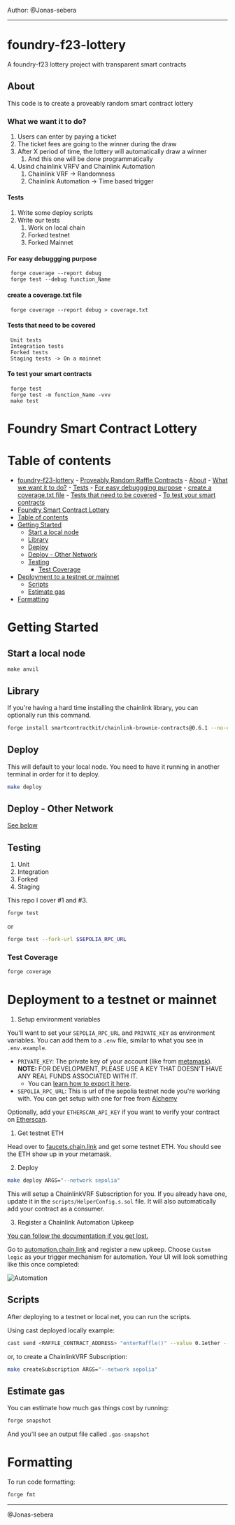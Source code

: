 Author: @Jonas-sebera

 ----------------

# foundry-f23-lottery

A foundry-f23 lottery project with transparent smart contracts

## About

This code is to create a proveably random smart contract lottery

### What we want it to do?

1. Users can enter by paying a ticket
2. The ticket fees are going to the winner during the draw
3. After X period of time, the lottery will automatically draw a winner
   1. And this one will be done programmatically
4. Usind chainlink VRFV and Chainlink Automation
   1. Chainlink VRF -> Randomness
   2. Chainlink Automation -> Time based trigger

#### Tests

 1. Write some deploy scripts
 2. Write our tests
    1. Work on local chain
    2. Forked testnet
    3. Forked Mainnet

#### For easy debuggging purpose

     forge coverage --report debug
     forge test --debug function_Name 

#### create a coverage.txt file

     forge coverage --report debug > coverage.txt     

#### Tests that need to be covered

     Unit tests
     Integration tests
     Forked tests
     Staging tests -> On a mainnet

#### To test your smart contracts

     forge test 
     forge test -m function_Name -vvv
     make test   

<!-- @format -->

# Foundry Smart Contract Lottery

# Table of contents

- [foundry-f23-lottery](#foundry-f23-lottery)
      - [Proveably Random Raffle Contracts](#proveably-random-raffle-contracts)
      - [About](#about)
      - [What we want it to do?](#what-we-want-it-to-do)
      - [Tests](#tests)
      - [For easy debuggging purpose](#for-easy-debuggging-purpose)
      - [create a coverage.txt file](#create-a-coveragetxt-file)
      - [Tests that need to be covered](#tests-that-need-to-be-covered)
      - [To test your smart contracts](#to-test-your-smart-contracts)
- [Foundry Smart Contract Lottery](#foundry-smart-contract-lottery)
- [Table of contents](#table-of-contents)
- [Getting Started](#getting-started)
  - [Start a local node](#start-a-local-node)
  - [Library](#library)
  - [Deploy](#deploy)
  - [Deploy - Other Network](#deploy---other-network)
  - [Testing](#testing)
    - [Test Coverage](#test-coverage)
- [Deployment to a testnet or mainnet](#deployment-to-a-testnet-or-mainnet)
  - [Scripts](#scripts)
  - [Estimate gas](#estimate-gas)
- [Formatting](#formatting)

# Getting Started

## Start a local node

```
make anvil
```

## Library

If you're having a hard time installing the chainlink library, you can optionally run this command.

```sh
forge install smartcontractkit/chainlink-brownie-contracts@0.6.1 --no-commit
```

## Deploy

This will default to your local node. You need to have it running in another terminal in order for it to deploy.

```sh
make deploy
```

## Deploy - Other Network

[See below](#deployment-to-a-testnet-or-mainnet)

## Testing

1. Unit
2. Integration
3. Forked
4. Staging

This repo I cover #1 and #3.

```sh
forge test
```

or

```sh
forge test --fork-url $SEPOLIA_RPC_URL
```

### Test Coverage

```sh
forge coverage
```

# Deployment to a testnet or mainnet

1. Setup environment variables

You'll want to set your `SEPOLIA_RPC_URL` and `PRIVATE_KEY` as environment variables. You can add them to a `.env` file, similar to what you see in `.env.example`.

- `PRIVATE_KEY`: The private key of your account (like from [metamask](https://metamask.io/)). **NOTE:** FOR DEVELOPMENT, PLEASE USE A KEY THAT DOESN'T HAVE ANY REAL FUNDS ASSOCIATED WITH IT.
  - You can [learn how to export it here](https://metamask.zendesk.com/hc/en-us/articles/360015289632-How-to-Export-an-Account-Private-Key).
- `SEPOLIA_RPC_URL`: This is url of the sepolia testnet node you're working with. You can get setup with one for free from [Alchemy](https://alchemy.com/?a=673c802981)

Optionally, add your `ETHERSCAN_API_KEY` if you want to verify your contract on [Etherscan](https://etherscan.io/).

1. Get testnet ETH

Head over to [faucets.chain.link](https://faucets.chain.link/) and get some testnet ETH. You should see the ETH show up in your metamask.

2. Deploy

```sh
make deploy ARGS="--network sepolia"
```

This will setup a ChainlinkVRF Subscription for you. If you already have one, update it in the `scripts/HelperConfig.s.sol` file. It will also automatically add your contract as a consumer.

3. Register a Chainlink Automation Upkeep

[You can follow the documentation if you get lost.](https://docs.chain.link/chainlink-automation/compatible-contracts)

Go to [automation.chain.link](https://automation.chain.link/new) and register a new upkeep. Choose `Custom logic` as your trigger mechanism for automation. Your UI will look something like this once completed:

![Automation](./img/automation.png)

## Scripts

After deploying to a testnet or local net, you can run the scripts.

Using cast deployed locally example:

```sh
cast send <RAFFLE_CONTRACT_ADDRESS> "enterRaffle()" --value 0.1ether --private-key <PRIVATE_KEY> --rpc-url $SEPOLIA_RPC_URL
```

or, to create a ChainlinkVRF Subscription:

```sh
make createSubscription ARGS="--network sepolia"
```

## Estimate gas

You can estimate how much gas things cost by running:

```sh
forge snapshot
```

And you'll see an output file called `.gas-snapshot`

# Formatting

To run code formatting:

```sh
forge fmt

```

---

 @Jonas-sebera
